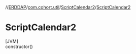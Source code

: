 //[ERDDAP](../../../index.md)/[com.cohort.util](../index.md)/[ScriptCalendar2](index.md)/[ScriptCalendar2](-script-calendar2-constructor.md)

# ScriptCalendar2

[JVM]\
constructor()